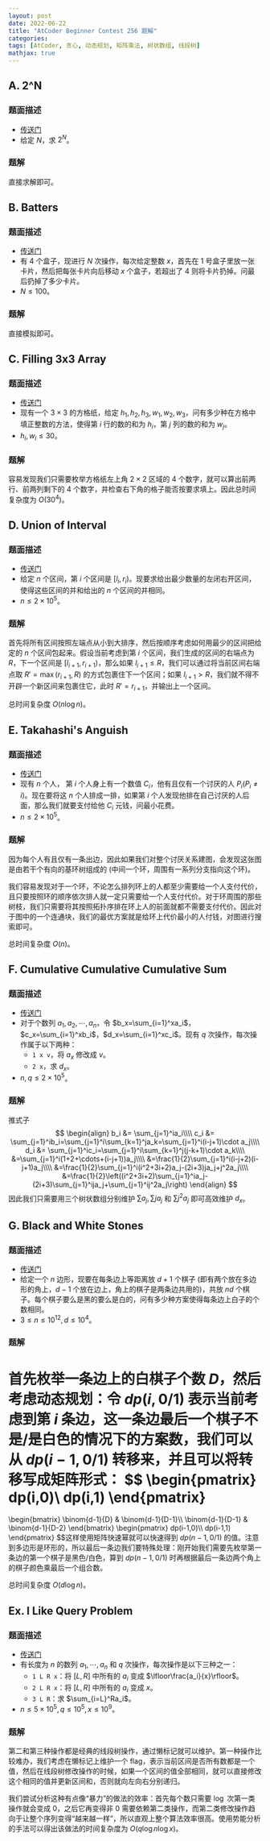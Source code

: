 ```yaml
---
layout: post
date: 2022-06-22
title: "AtCoder Beginner Contest 256 题解"
categories:
tags: [AtCoder, 贪心, 动态规划, 矩阵乘法, 树状数组, 线段树]
mathjax: true
---
```


## A. 2^N

### 题面描述

* [传送门](https://atcoder.jp/contests/abc256/tasks/abc256_a)
* 给定 $N$，求 $2^N$。<!-- more -->

### 题解

直接求解即可。

## B. Batters

### 题面描述

* [传送门](https://atcoder.jp/contests/abc256/tasks/abc256_b)
* 有 4 个盒子，现进行 $N$ 次操作，每次给定整数 $x$，首先在 1 号盒子里放一张卡片，然后把每张卡片向后移动 $x$ 个盒子，若超出了 4 则将卡片扔掉。问最后扔掉了多少卡片。
* $N\leq 100$。

### 题解

直接模拟即可。

## C. Filling 3x3 Array

### 题面描述

* [传送门](https://atcoder.jp/contests/abc256/tasks/abc256_c)
* 现有一个 $3\times 3$ 的方格纸，给定 $h_1,h_2,h_3,w_1,w_2,w_3$，问有多少种在方格中填正整数的方法，使得第 $i$ 行的数的和为 $h_i$，第 $j$ 列的数的和为 $w_j$。
* $h_i,w_i\leq 30$。

### 题解

容易发现我们只需要枚举方格纸左上角 $2\times 2$ 区域的 4 个数字，就可以算出前两行、前两列剩下的 4 个数字，并检查右下角的格子能否按要求填上。因此总时间复杂度为 $O(30^4)$。

## D. Union of Interval

### 题面描述

* [传送门](https://atcoder.jp/contests/abc256/tasks/abc256_d)
* 给定 $n$ 个区间，第 $i$ 个区间是 $[l_i,r_i)$。现要求给出最少数量的左闭右开区间，使得这些区间的并和给出的 $n$ 个区间的并相同。
* $n\leq 2\times 10^5$。

### 题解

首先将所有区间按照左端点从小到大排序，然后按顺序考虑如何用最少的区间把给定的 $n$ 个区间包起来。假设当前考虑到第 $i$ 个区间，我们生成的区间的右端点为 $R$，下一个区间是 $[l_{i+1},r_{i+1})$，那么如果 $l_{i+1}\leq R$，我们可以通过将当前区间右端点取 $R'=\max(r_{i+1},R)$ 的方式包裹住下一个区间；如果 $l_{i+1}>R$，我们就不得不开辟一个新区间来包裹住它，此时 $R'=r_{i+1}$，并输出上一个区间。

总时间复杂度 $O(n\log n)$。

## E. Takahashi's Anguish

### 题面描述

* [传送门](https://atcoder.jp/contests/abc256/tasks/abc256_e)
* 现有 $n$ 个人， 第 $i$ 个人身上有一个数值 $C_i$，他有且仅有一个讨厌的人 $P_i(P_i\neq i)$。现在要将这 $n$ 个人排成一排，如果第 $i$ 个人发现他排在自己讨厌的人后面，那么我们就要支付给他 $C_i$ 元钱，问最小花费。
* $n\leq 2\times 10^5$。

### 题解

因为每个人有且仅有一条出边，因此如果我们对整个讨厌关系建图，会发现这张图是由若干个有向的基环树组成的 (中间一个环，周围有一系列分支指向这个环)。

我们容易发现对于一个环，不论怎么排列环上的人都至少需要给一个人支付代价，且只要按照环的顺序依次排人就一定只需要给一个人支付代价。对于环周围的那些树枝，我们只需要将其按照拓扑序排在环上人的前面就都不需要支付代价。因此对于图中的一个连通块，我们的最优方案就是给环上代价最小的人付钱，对图进行搜索即可。

总时间复杂度 $O(n)$。

## F. Cumulative Cumulative Cumulative Sum

### 题面描述

* [传送门](https://atcoder.jp/contests/abc256/tasks/abc256_f)
* 对于个数列 $a_1,a_2,\cdots, a_n$，令 $b_x=\sum_{i=1}^xa_i$，$c_x=\sum_{i=1}^xb_i$，$d_x=\sum_{i=1}^xc_i$。现有 $q$ 次操作，每次操作属于以下两种：
    * `1 x v`，将 $a_x$ 修改成 $v$。
    * `2 x`，求 $d_x$。
* $n,q\leq 2\times 10^5$。

### 题解

推式子
$$
\begin{align}
b_i &= \sum_{j=1}^ia_i\\\\
c_i &= \sum_{j=1}^ib_i=\sum_{j=1}^i\sum_{k=1}^ja_k=\sum_{j=1}^i(i-j+1)\cdot a_j\\\\
d_i &= \sum_{j=1}^ic_i=\sum_{j=1}^i\sum_{k=1}^j(j-k+1)\cdot a_k\\\\
&=\sum_{j=1}^i(1+2+\cdots+(i-j+1))a_j\\\\
&=\frac{1}{2}\sum_{j=1}^i(i-j+2)(i-j+1)a_j\\\\
&=\frac{1}{2}\sum_{j=1}^i(i^2+3i+2)a_j-(2i+3)ja_j+j^2a_j\\\\
&=\frac{1}{2}\left((i^2+3i+2)\sum_{j=1}^ia_j-(2i+3)\sum_{j=1}^ija_j+\sum_{j=1}^ij^2a_j\right)
\end{align}
$$因此我们只需要用三个树状数组分别维护 $\sum a_j,\sum ja_j$ 和 $\sum j^2a_j$ 即可高效维护 $d_x$。

## G. Black and White Stones

### 题面描述

* [传送门](https://atcoder.jp/contests/abc256/tasks/abc256_g)
* 给定一个 $n$ 边形，现要在每条边上等距离放 $d+1$ 个棋子 (即有两个放在多边形的角上，$d-1$ 个放在边上，角上的棋子是两条边共用的)，共放 $nd$ 个棋子。每个棋子要么是黑的要么是白的，问有多少种方案使得每条边上白子的个数相同。
* $3\leq n\leq 10^{12},d\leq 10^4$。

### 题解

首先枚举一条边上的白棋子个数 $D$，然后考虑动态规划：令 $dp(i,0/1)$ 表示当前考虑到第 $i$ 条边，这一条边最后一个棋子不是/是白色的情况下的方案数，我们可以从 $dp(i-1,0/1)$ 转移来，并且可以将转移写成矩阵形式：
$$
\begin{pmatrix}
dp(i,0)\\
dp(i,1)
\end{pmatrix}
=
\begin{bmatrix}
\binom{d-1}{D} & \binom{d-1}{D-1}\\\\
\binom{d-1}{D-1} & \binom{d-1}{D-2}
\end{bmatrix}
\begin{pmatrix}
dp(i-1,0)\\\\
dp(i-1,1)
\end{pmatrix}
$$这样使用矩阵快速幂就可以快速得到 $dp(n-1,0/1)$ 的值。注意到多边形是环形的，所以最后一条边我们要特殊处理：刚开始我们需要先枚举第一条边的第一个棋子是黑色/白色，算到 $dp(n-1,0/1)$ 时再根据最后一条边两个角上的棋子颜色乘最后一个组合数。

总时间复杂度 $O(d\log n)$。

## Ex. I Like Query Problem

### 题面描述

* [传送门](https://atcoder.jp/contests/abc256/tasks/abc256_h)
* 有长度为 $n$ 的数列 $a_1,\cdots, a_n$ 和 $q$ 次操作，每次操作是以下三种之一：
    * `1 L R x`：将 $[L,R]$ 中所有的 $a_i$ 变成 $\lfloor\frac{a_i}{x}\rfloor$。
    * `2 L R x`：将 $[L,R]$ 中所有的 $a_i$ 变成 $x$。
    * `3 L R`：求 $\sum_{i=L}^Ra_i$。
* $n\leq 5\times 10^5,q\leq 10^5,x\leq 10^9$。

### 题解

第二和第三种操作都是经典的线段树操作，通过懒标记就可以维护。第一种操作比较难办，我们考虑在懒标记上维护一个 flag，表示当前区间是否所有数都是一个值，然后在线段树修改操作的时候，如果一个区间的值全部相同，就可以直接修改这个相同的值并更新区间和，否则就向左向右分别递归。

我们尝试分析这种有点像“暴力”的做法的效率：首先每个数只需要 $\log$ 次第一类操作就会变成 0，之后它再变得非 0 需要依赖第二类操作，而第二类修改操作趋向于让整个序列变得“越来越一样”，所以直观上整个算法效率很高。使用势能分析的手法可以得出该做法的时间复杂度为 $O(q\log n\log x)$。